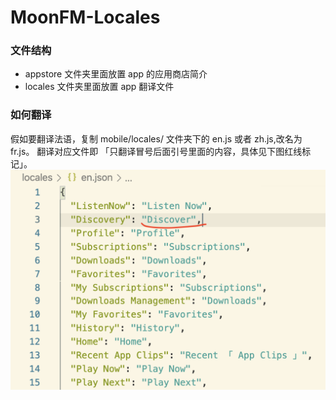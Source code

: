 # MoonFM-Locales
### 文件结构
* appstore 文件夹里面放置 app 的应用商店简介
* locales 文件夹里面放置 app 翻译文件
### 如何翻译
假如要翻译法语，复制 mobile/locales/ 文件夹下的  en.js 或者 zh.js,改名为 fr.js。 翻译对应文件即 「只翻译冒号后面引号里面的内容，具体见下图红线标记」。
![i18n](./assets/i18n.png)